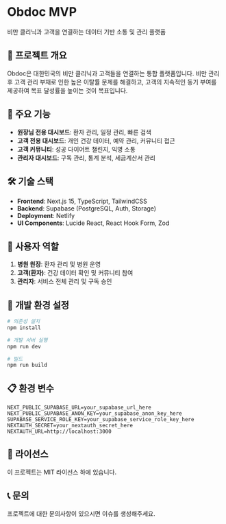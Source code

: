 # Obdoc MVP

비만 클리닉과 고객을 연결하는 데이터 기반 소통 및 관리 플랫폼

## 🎯 프로젝트 개요

Obdoc은 대한민국의 비만 클리닉과 고객들을 연결하는 통합 플랫폼입니다. 비만 관리 후 고객 관리 부재로 인한 높은 이탈률 문제를 해결하고, 고객의 지속적인 동기 부여를 제공하여 목표 달성률을 높이는 것이 목표입니다.

## 🚀 주요 기능

- **원장님 전용 대시보드**: 환자 관리, 일정 관리, 빠른 검색
- **고객 전용 대시보드**: 개인 건강 데이터, 예약 관리, 커뮤니티 접근
- **고객 커뮤니티**: 성공 다이어트 챌린지, 익명 소통
- **관리자 대시보드**: 구독 관리, 통계 분석, 세금계산서 관리

## 🛠 기술 스택

- **Frontend**: Next.js 15, TypeScript, TailwindCSS
- **Backend**: Supabase (PostgreSQL, Auth, Storage)
- **Deployment**: Netlify
- **UI Components**: Lucide React, React Hook Form, Zod

## 📱 사용자 역할

1. **병원 원장**: 환자 관리 및 병원 운영
2. **고객(환자)**: 건강 데이터 확인 및 커뮤니티 참여
3. **관리자**: 서비스 전체 관리 및 구독 승인

## 🔧 개발 환경 설정

```bash
# 의존성 설치
npm install

# 개발 서버 실행
npm run dev

# 빌드
npm run build
```

## 📋 환경 변수

```env
NEXT_PUBLIC_SUPABASE_URL=your_supabase_url_here
NEXT_PUBLIC_SUPABASE_ANON_KEY=your_supabase_anon_key_here
SUPABASE_SERVICE_ROLE_KEY=your_supabase_service_role_key_here
NEXTAUTH_SECRET=your_nextauth_secret_here
NEXTAUTH_URL=http://localhost:3000
```

## 📄 라이선스

이 프로젝트는 MIT 라이선스 하에 있습니다.

## 📞 문의

프로젝트에 대한 문의사항이 있으시면 이슈를 생성해주세요.